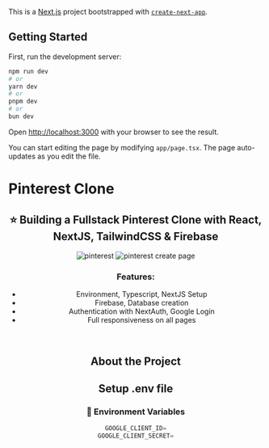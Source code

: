 This is a [Next.js](https://nextjs.org/) project bootstrapped with [`create-next-app`](https://github.com/vercel/next.js/tree/canary/packages/create-next-app).

## Getting Started

First, run the development server:

```bash
npm run dev
# or
yarn dev
# or
pnpm dev
# or
bun dev
```

Open [http://localhost:3000](http://localhost:3000) with your browser to see the result.

You can start editing the page by modifying `app/page.tsx`. The page auto-updates as you edit the file.

# Pinterest Clone

<div style="text-align: center;"> 
 
## :star: Building a Fullstack Pinterest Clone with React, NextJS, TailwindCSS & Firebase
 


 
![pinterest](https://github.com/user-attachments/assets/fba84f8b-ce87-4124-95f6-f34fbca458fc)
![pinterest create page](https://github.com/user-attachments/assets/b98a8f40-27de-4537-9d3d-b09021013a44)



  ### Features:

- Environment, Typescript, NextJS Setup
- Firebase, Database creation
- Authentication with NextAuth, Google Login
- Full responsiveness on all pages



<br />


## About the Project


## Setup .env file
### :key: Environment Variables


```js
GOOGLE_CLIENT_ID=
GOOGLE_CLIENT_SECRET=
``` 






```js




